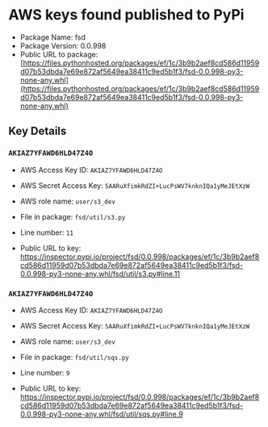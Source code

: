 # AWS keys found published to PyPi

* Package Name: fsd
* Package Version: 0.0.998
* Public URL to package: [https://files.pythonhosted.org/packages/ef/1c/3b9b2aef8cd586d11959d07b53dbda7e69e872af5649ea38411c9ed5b1f3/fsd-0.0.998-py3-none-any.whl](https://files.pythonhosted.org/packages/ef/1c/3b9b2aef8cd586d11959d07b53dbda7e69e872af5649ea38411c9ed5b1f3/fsd-0.0.998-py3-none-any.whl)

## Key Details

### `AKIAZ7YFAWD6HLD47Z4O`

* AWS Access Key ID: `AKIAZ7YFAWD6HLD47Z4O`
* AWS Secret Access Key: `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` 
* AWS role name: `user/s3_dev`
* File in package: `fsd/util/s3.py`
* Line number: `11`

* Public URL to key: https://inspector.pypi.io/project/fsd/0.0.998/packages/ef/1c/3b9b2aef8cd586d11959d07b53dbda7e69e872af5649ea38411c9ed5b1f3/fsd-0.0.998-py3-none-any.whl/fsd/util/s3.py#line.11



### `AKIAZ7YFAWD6HLD47Z4O`

* AWS Access Key ID: `AKIAZ7YFAWD6HLD47Z4O`
* AWS Secret Access Key: `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` 
* AWS role name: `user/s3_dev`
* File in package: `fsd/util/sqs.py`
* Line number: `9`

* Public URL to key: https://inspector.pypi.io/project/fsd/0.0.998/packages/ef/1c/3b9b2aef8cd586d11959d07b53dbda7e69e872af5649ea38411c9ed5b1f3/fsd-0.0.998-py3-none-any.whl/fsd/util/sqs.py#line.9


